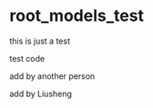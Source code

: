 root_models_test
================

this is just a test

test code

add by another person

add by Liusheng
